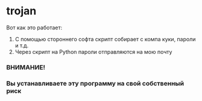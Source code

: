 # trojan
Вот как это работает:
1. С помощью стороннего софта скрипт собирает с компа куки, пароли и т.д.
2. Через скрипт на Python пароли отправляются на мою почту

### ВНИМАНИЕ!
### Вы устанавливаете эту программу на свой собственный риск
